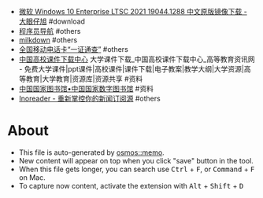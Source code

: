 - [微软 Windows 10 Enterprise LTSC 2021 19044.1288 中文原版镜像下载 - 大眼仔旭](http://www.dayanzai.me/windows-10-ltsc-2021.html) #download
- [程序员导航](https://cxy521.com/) #others
- [milkdown](https://milkdown.dev/#/getting-started) #others
- [全国移动电话卡“一证通查”](https://getsimnum.caict.ac.cn/#/) #others
- [中国高校课件下载中心](http://download.cucdc.com/) 大学课件下载_中国高校课件下载中心_高等教育资讯网 - 免费大学课件|ppt课件|高校课件|课件下载|电子教案|教学大纲|大学资源|高等教育|大学教育|资源库|资源共享 #资料
- [中国国家图书馆•中国国家数字图书馆](http://www.nlc.cn/) #资料
- [Inoreader - 重新掌控你的新闻订阅源](https://www.inoreader.com/) #others

# About

- This file is auto-generated by [osmos::memo](https://github.com/osmoscraft/osmosmemo).
- New content will appear on top when you click "save" button in the tool.
- When this file gets longer, you can search use <kbd>Ctrl</kbd> + <kbd>F</kbd>, or <kbd>Command</kbd> + <kbd>F</kbd> on Mac.
- To capture now content, activate the extension with <kbd>Alt</kbd> + <kbd>Shift</kbd> + <kbd>D</kbd>
